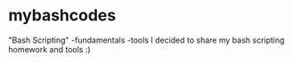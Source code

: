 # mybashcodes
"Bash Scripting" -fundamentals -tools
I decided to share my bash scripting homework and tools :)
